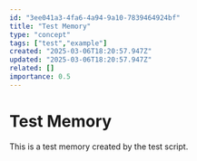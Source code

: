 ```yaml
---
id: "3ee041a3-4fa6-4a94-9a10-7839464924bf"
title: "Test Memory"
type: "concept"
tags: ["test","example"]
created: "2025-03-06T18:20:57.947Z"
updated: "2025-03-06T18:20:57.947Z"
related: []
importance: 0.5
---
```


# Test Memory

This is a test memory created by the test script.